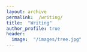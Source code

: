 ```yaml
---
layout: archive
permalink:  /writing/
title:  "Writing"
author_profile: true
header:
  image:  "/images/tree.jpg"
---
```

